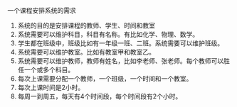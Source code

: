 一个课程安排系统的需求

1. 系统的目的是安排课程的教师、学生、时间和教室
2. 系统需要可以维护科目，科目有名称。有比如化学、物理、数学。
3. 学生都在班级中，班级比如有一年级一班、二班。系统需要可以维护班级。
4. 系统需要可以维护教室。比如有教室甲和教室乙。
5. 系统需要可以维护教师，教师有姓名，比如李老师、张老师。每个教师可以胜任一个或多个科目。
6. 每次上课需要分配一个教师，一个班级，一个时间和一个教室。
7. 每次上课时间是2小时。
8. 每周一到周五，每天有4个时间段，每个时间段有2个小时。